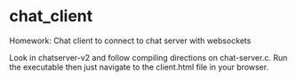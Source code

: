 chat_client
===========

Homework: Chat client to connect to chat server with websockets

Look in chatserver-v2 and follow compiling directions on chat-server.c. Run the
executable then just navigate to the client.html file in your browser.
